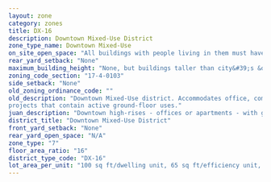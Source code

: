 ```yaml
---
layout: zone
category: zones
title: DX-16
description: Downtown Mixed-Use District
zone_type_name: Downtown Mixed-Use
on_site_open_space: "All buildings with people living in them must have at least 36 sq ft of on-site open space per dwelling unit. (See 17-4-0410-A)"
rear_yard_setback: "None"
maximum_building_height: "None, but buildings taller than city&#39;s &quot;building height thresholds&quot; require Planned Development review."
zoning_code_section: "17-4-0103"
side_setback: "None"
old_zoning_ordinance_code: ""
old_description: "Downtown Mixed-Use district. Accommodates office, commercial, public, institutional and residential development. The district promotes vertical mixed-use (residential/nonresidential) 
projects that contain active ground-floor uses."
juan_description: "Downtown high-rises - offices or apartments - with ground-floor stores. Prevalent on the edges of Loop&#58; east of Dearborn Ave, in River North, the South Loop, and the West Loop."
district_title: "Downtown Mixed-Use District"
front_yard_setback: "None"
rear_yard_open_space: "N/A"
zone_type: "7"
floor_area_ratio: "16"
district_type_code: "DX-16"
lot_area_per_unit: "100 sq ft/dwelling unit, 65 sq ft/efficiency unit, 50 sq ft/SRO unit"
---
```

